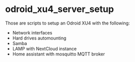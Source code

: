 # odroid_xu4_server_setup

Those are scripts to setup an Odroid XU4 with the following:

* Network interfaces
* Hard drives automounting
* Samba
* LAMP with NextCloud instance
* Home assistant with mosquitto MQTT broker


